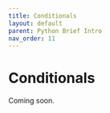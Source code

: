 ```yaml
---
title: Conditionals
layout: default
parent: Python Brief Intro
nav_order: 11
---
```

# Conditionals

Coming soon.